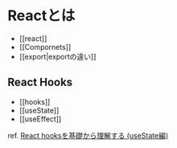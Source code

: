 # Reactとは
- [[react]]
- [[Compornets]]
- [[export|exportの違い]]
## React Hooks
- [[hooks]]
- [[useState]]
- [[useEffect]]

ref.
[React hooksを基礎から理解する (useState編)](https://qiita.com/seira/items/f063e262b1d57d7e78b4)